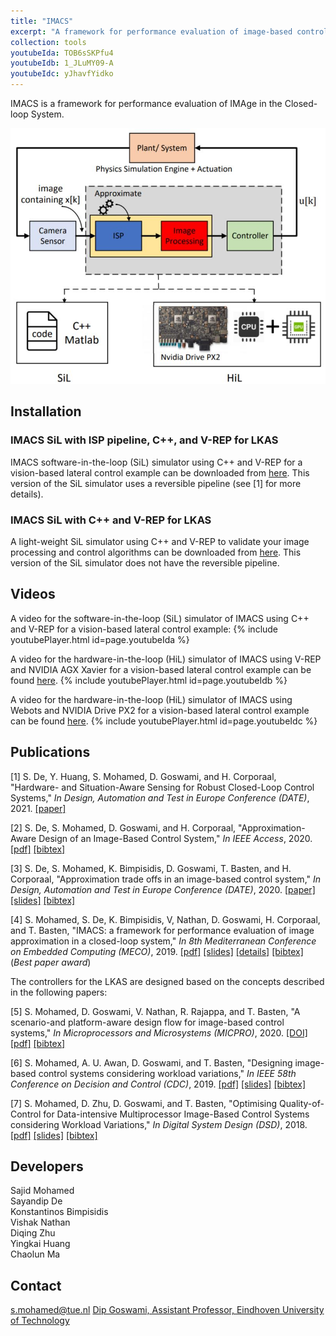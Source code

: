 ```yaml
---
title: "IMACS"
excerpt: "A framework for performance evaluation of image-based control systems<br/>"
collection: tools
youtubeIda: TOB6sSKPfu4
youtubeIdb: 1_JLuMY09-A
youtubeIdc: yJhavfYidko
---
```

IMACS is a framework for performance evaluation of IMAge in the Closed-loop System.

<p align="center">
  <img src='/images/IMACS.JPG' width="600">
</p>

## Installation

### IMACS SiL with ISP pipeline, C++, and V-REP for LKAS
IMACS software-in-the-loop (SiL) simulator using C++ and V-REP for a vision-based lateral control example can be downloaded from [here](https://github.com/sayandipde/approx_ibc). This version of the SiL simulator uses a reversible pipeline (see [1] for more details).

### IMACS SiL with C++ and V-REP for LKAS
A light-weight SiL simulator using C++ and V-REP to validate your image processing and control algorithms can be downloaded from [here](https://github.com/sajid-mohamed/cppVrepLKAS). This version of the SiL simulator does not have the reversible pipeline.

## Videos

A video for the software-in-the-loop (SiL) simulator of IMACS using C++ and V-REP for a vision-based lateral control example:
{% include youtubePlayer.html id=page.youtubeIda %}

A video for the hardware-in-the-loop (HiL) simulator of IMACS using V-REP and NVIDIA AGX Xavier for a vision-based lateral control example can be found [here](https://youtu.be/1_JLuMY09-A).
{% include youtubePlayer.html id=page.youtubeIdb %}

A video for the hardware-in-the-loop (HiL) simulator of IMACS using Webots and NVIDIA Drive PX2 for a vision-based lateral control example can be found [here](https://youtu.be/yJhavfYidko).
{% include youtubePlayer.html id=page.youtubeIdc %}

## Publications

[1] S. De, Y. Huang, S. Mohamed, D. Goswami, and H. Corporaal, &quot;Hardware- and Situation-Aware Sensing for Robust
Closed-Loop Control Systems,&quot; <i>In Design, Automation and Test in Europe Conference (DATE)</i>, 2021. <a href="https://sajid-mohamed.github.io/files/DATE2021paper.pdf">[paper]</a>

[2] S. De, S. Mohamed, D. Goswami, and H. Corporaal,  &quot;Approximation-Aware Design of an Image-Based Control System,&quot; <i>In IEEE Access</i>, 2020.  <a href="https://ieeexplore.ieee.org/stamp/stamp.jsp?tp=&arnumber=9189775">[pdf]</a> <a href="http://sajid-mohamed.github.io/files/bib_de2020access.txt">[bibtex]</a>

[3] S. De, S. Mohamed, K. Bimpisidis, D. Goswami, T. Basten, and H. Corporaal, &quot;Approximation trade offs in an image-based control system,&quot; <i>In Design, Automation and Test in Europe Conference (DATE)</i>, 2020. <a href="https://sajid-mohamed.github.io/files/DATE2020paper.pdf">[paper]</a> <a href="https://sajid-mohamed.github.io/files/DATE2020slides.pdf">[slides]</a> <a href="http://sajid-mohamed.github.io/files/bib_de2020approximation.txt">[bibtex]</a>

[4] S. Mohamed, S. De, K. Bimpisidis, V, Nathan, D. Goswami, H. Corporaal, and T. Basten,  &quot;IMACS: a framework for performance evaluation of image approximation in a closed-loop system,&quot; <i>In 8th Mediterranean Conference on Embedded Computing (MECO)</i>, 2019. <a href="https://pure.tue.nl/ws/portalfiles/portal/131905081/IMACS.pdf">[pdf]</a> <a href="https://sajid-mohamed.github.io/files/IMACS_.pptx">[slides]</a> <a href="https://sajid-mohamed.github.io/tools/imacs/">[details]</a> <a href="http://sajid-mohamed.github.io/files/bib_mohamed2019imacs.txt">[bibtex]</a> (*Best paper award*) 

The controllers for the LKAS are designed based on the concepts described in the following papers:

[5] S. Mohamed, D. Goswami, V. Nathan, R. Rajappa, and T. Basten, &quot;A scenario-and platform-aware design flow for image-based control systems,&quot; <i>In Microprocessors and Microsystems (MICPRO)</i>, 2020. <a href="https://doi.org/10.1016/j.micpro.2020.103037">[DOI]</a> <a href="https://sajid-mohamed.github.io/files/103037preprint.pdf">[pdf]</a> <a href="http://sajid-mohamed.github.io/files/bib_mohamed2020scenario.txt">[bibtex]</a>

[6] S. Mohamed, A. U. Awan, D. Goswami, and T. Basten, &quot;Designing image-based control systems considering workload variations,&quot; <i>In IEEE 58th Conference on Decision and Control (CDC)</i>, 2019. <a href="https://pure.tue.nl/ws/portalfiles/portal/144403064/CDC_cam_ready.pdf">[pdf]</a> <a href="https://sajid-mohamed.github.io/files/CDC19SMohamed.pptx">[slides]</a> <a href="http://sajid-mohamed.github.io/files/bib_mohamed2019designing.txt">[bibtex]</a>

[7] S. Mohamed, D. Zhu, D. Goswami, and T. Basten, &quot;Optimising Quality-of-Control for Data-intensive Multiprocessor Image-Based Control Systems considering Workload Variations,&quot; <i>In Digital System Design (DSD)</i>, 2018. <a href="https://pure.tue.nl/ws/portalfiles/portal/145692692/PID5432947.pdf">[pdf]</a> <a href="https://sajid-mohamed.github.io/files/SPADe_DSD2018v2.pptx">[slides]</a> <a href="http://sajid-mohamed.github.io/files/bib_mohamed2018optimising.txt">[bibtex]</a>

## Developers

Sajid Mohamed <br/>
Sayandip De <br/>
Konstantinos Bimpisidis <br/>
Vishak Nathan <br/>
Diqing Zhu <br/>
Yingkai Huang <br/>
Chaolun Ma

## Contact
[s.mohamed@tue.nl](mailto:s.mohamed@tue.nl)
[Dip Goswami, Assistant Professor, Eindhoven University of Technology](mailto:d.goswami@tue.nl)
